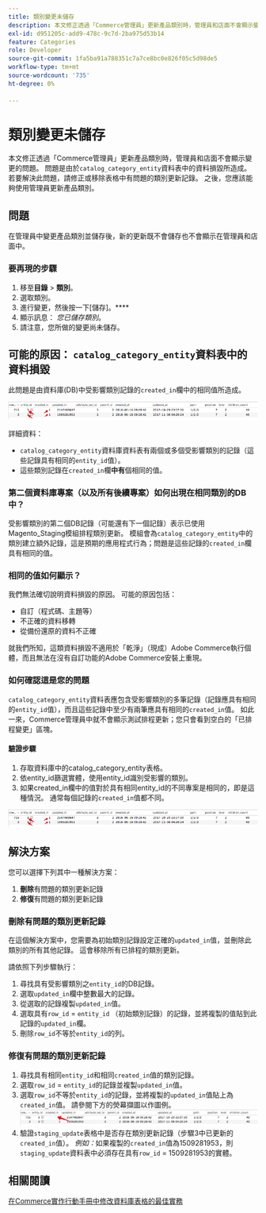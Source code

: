 ```yaml
---
title: 類別變更未儲存
description: 本文修正透過「Commerce管理員」更新產品類別時，管理員和店面不會顯示變更的問題。 問題是由於'catalog_category_entity'表格中的資料損毀所造成。 若要解決此問題，請修正或移除表格中有問題的類別更新記錄。 之後，您應該能夠使用管理員更新產品類別。
exl-id: d951205c-add9-478c-9c7d-2ba975d53b14
feature: Categories
role: Developer
source-git-commit: 1fa5ba91a788351c7a7ce8bc0e826f05c5d98de5
workflow-type: tm+mt
source-wordcount: '735'
ht-degree: 0%

---
```


# 類別變更未儲存

本文修正透過「Commerce管理員」更新產品類別時，管理員和店面不會顯示變更的問題。 問題是由於`catalog_category_entity`資料表中的資料損毀所造成。 若要解決此問題，請修正或移除表格中有問題的類別更新記錄。 之後，您應該能夠使用管理員更新產品類別。

## 問題

在管理員中變更產品類別並儲存後，新的更新既不會儲存也不會顯示在管理員和店面中。

### 要再現的步驟

1. 移至&#x200B;**目錄** > **類別**。
1. 選取類別。
1. 進行變更，然後按一下[儲存]。****
1. 顯示訊息： *您已儲存類別*。
1. 請注意，您所做的變更尚未儲存。

## 可能的原因： `catalog_category_entity`資料表中的資料損毀

此問題是由資料庫(DB)中受影響類別記錄的`created_in`欄中的相同值所造成。

![catalog_category_entity資料表中的資料已損毀](assets/catalog_category_entity.png)

詳細資料：

* `catalog_category_entity`資料庫資料表有兩個或多個受影響類別的記錄（這些記錄具有相同的`entity_id`值）。
* 這些類別記錄在`created_in`欄&#x200B;**中有**&#x200B;個相同的值。

### 第二個資料庫專案（以及所有後續專案）如何出現在相同類別的DB中？

受影響類別的第二個DB記錄（可能還有下一個記錄）表示已使用Magento\_Staging模組排程類別更新。 模組會為`catalog_category_entity`中的類別建立額外記錄，這是預期的應用程式行為；問題是這些記錄的`created_in`欄具有相同的值。

### 相同的值如何顯示？

我們無法確切說明資料損毀的原因。 可能的原因包括：

* 自訂（程式碼、主題等）
* 不正確的資料移轉
* 從備份還原的資料不正確

就我們所知，這類資料損毀不適用於「乾淨」（現成）Adobe Commerce執行個體，而且無法在沒有自訂功能的Adobe Commerce安裝上重現。

### 如何確認這是您的問題

`catalog_category_entity`資料表應包含受影響類別的多筆記錄（記錄應具有相同的`entity_id`值），而且這些記錄中至少有兩筆應具有相同的`created_in`值。 如此一來，Commerce管理員中就不會顯示測試排程更新；您只會看到空白的「已排程變更」區塊。

#### 驗證步驟

1. 存取資料庫中的catalog\_category\_entity表格。
1. 依entity\_id篩選實體，使用entity\_id識別受影響的類別。
1. 如果created\_in欄中的值對於具有相同entity\_id的不同專案是相同的，即是這種情況。 通常每個記錄的`created_in`值都不同。

![catalog_category_entity資料表中的資料已損毀](assets/catalog_category_entity.png)

## 解決方案

您可以選擇下列其中一種解決方案：

1. **刪除**&#x200B;有問題的類別更新記錄
1. **修復**&#x200B;有問題的類別更新記錄

### 刪除有問題的類別更新記錄

在這個解決方案中，您需要為初始類別記錄設定正確的`updated_in`值，並刪除此類別的所有其他記錄。 這會移除所有已排程的類別更新。

請依照下列步驟執行：

1. 尋找具有受影響類別之`entity_id`的DB記錄。
1. 選取`updated_in`欄中整數最大的記錄。
1. 從選取的記錄複製`updated_in`值。
1. 選取具有`row_id` = `entity_id` （初始類別記錄）的記錄，並將複製的值貼到此記錄的`updated_in`欄。
1. 刪除`row_id`不等於`entity_id`的列。

### 修復有問題的類別更新記錄

1. 尋找具有相同`entity_id`和相同`created_in`值的類別記錄。
1. 選取`row_id` = `entity_id`的記錄並複製`updated_in`值。
1. 選取`row_id`不等於`entity_id`的記錄，並將複製的`updated_in`值貼上為`created_in`值。 請參閱下方的熒幕擷圖以作圖例。    ![正在複製created_in值.png](assets/copy_created-in_value.png)
1. 驗證`staging_update`表格中是否存在類別更新記錄（步驟3中已更新的`created_in`值）。 *例如：*&#x200B;如果複製的`created_in`值為1509281953，則`staging_update`資料表中必須存在具有`row_id` = 1509281953的實體。

## 相關閱讀

[在Commerce實作行動手冊中修改資料庫表格的最佳實務](https://experienceleague.adobe.com/en/docs/commerce-operations/implementation-playbook/best-practices/development/modifying-core-and-third-party-tables#why-adobe-recommends-avoiding-modifications)
